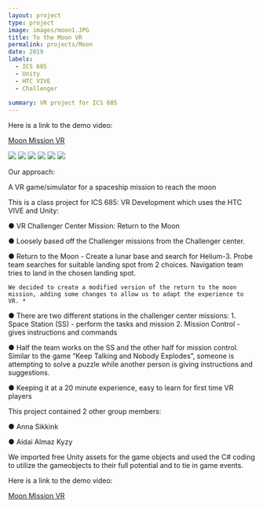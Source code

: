 ```yaml
---
layout: project
type: project
image: images/moon1.JPG
title: To the Moon VR
permalink: projects/Moon
date: 2019
labels:
  - ICS 685
  - Unity
  - HTC VIVE
  - Challenger
  
summary: VR project for ICS 685
---
```


Here is a link to the demo video:

<a href="https://www.youtube.com/watch?v=EPg3sjmwZI0&feature=youtu.be"><i class="large youtube icon "></i>Moon Mission VR</a>

<img class="ui image" src="{{ site.baseurl }}/images/moon1.JPG">

<img class="ui image" src="{{ site.baseurl }}/images/moon2.JPG">

<img class="ui image" src="{{ site.baseurl }}/images/moon3.JPG">

<img class="ui image" src="{{ site.baseurl }}/images/moon4.JPG">

<img class="ui image" src="{{ site.baseurl }}/images/moon5.JPG">

<img class="ui image" src="{{ site.baseurl }}/images/moon6.JPG">

Our approach:

A VR game/simulator for a spaceship mission to reach the moon

This is a class project for ICS 685: VR Development which uses the HTC VIVE and Unity:

● VR Challenger Center Mission: Return to the Moon

● Loosely based off the Challenger missions from the Challenger center.

● Return to the Moon - Create a lunar base and search for Helium-3. Probe team searches for suitable landing spot from 2 choices. Navigation team tries to land in the chosen landing spot.

    We decided to create a modified version of the return to the moon mission, adding some changes to allow us to adapt the experience to VR. *

● There are two different stations in the challenger center missions: 1. Space Station (SS) - perform the tasks and mission 2. Mission Control - gives instructions and commands

● Half the team works on the SS and the other half for mission control. Similar to the game “Keep Talking and Nobody Explodes”, someone is attempting to solve a puzzle while another person is giving instructions and suggestions.

● Keeping it at a 20 minute experience, easy to learn for first time VR players

This project contained 2 other group members:

● Anna Sikkink

● Aidai Almaz Kyzy

We imported free Unity assets for the game objects and used the C# coding to utilize the gameobjects to their full potential and to tie in game events.

Here is a link to the demo video:

<a href="https://www.youtube.com/watch?v=EPg3sjmwZI0&feature=youtu.be"><i class="large youtube icon "></i>Moon Mission VR</a>

